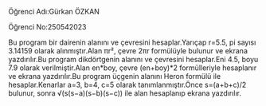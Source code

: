 Öğrenci Adı:Gürkan ÖZKAN

Öğrenci No:250542023

Bu program bir dairenin alanını ve çevresini hesaplar.Yarıçap r=5.5, pi sayısı 3.14159 olarak alınmıştır.Alan πr², çevre 2πr formülüyle bulunur ve ekrana yazdırılır.Bu program dikdörtgenin alanını ve çevresini hesaplar.Eni 4.5, boyu 7.9 olarak verilmiştir.Alan en*boy, çevre (en+boy)*2 formülleriyle hesaplanır ve ekrana yazdırılır.Bu program üçgenin alanını Heron formülü ile hesaplar.Kenarlar a=3, b=4, c=5 olarak tanımlanmıştır.Önce s=(a+b+c)/2 bulunur, sonra √(s(s−a)(s−b)(s−c)) ile alan hesaplanıp ekrana yazdırılır.
